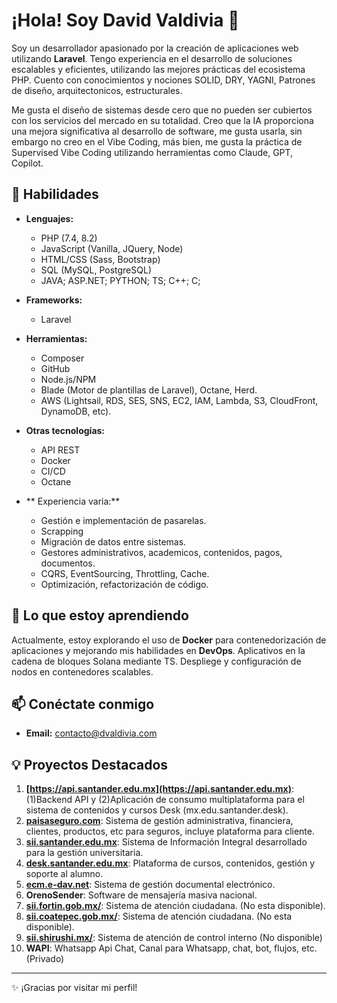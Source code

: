 # ¡Hola! Soy David Valdivia 👋

Soy un desarrollador apasionado por la creación de aplicaciones web utilizando **Laravel**. Tengo experiencia en el desarrollo de soluciones escalables y eficientes, utilizando las mejores prácticas del ecosistema PHP.
Cuento con conocimientos y nociones SOLID, DRY, YAGNI, Patrones de diseño, arquitectonicos, estructurales.

Me gusta el diseño de sistemas desde cero que no pueden ser cubiertos con los servicios del mercado en su totalidad. Creo que la IA proporciona una mejora significativa al desarrollo de software, me gusta usarla, sin embargo no creo en el Vibe Coding, más bien, me gusta la práctica de Supervised Vibe Coding utilizando herramientas como Claude, GPT, Copilot.

## 🚀 Habilidades

- **Lenguajes:**
  - PHP (7.4, 8.2)
  - JavaScript (Vanilla, JQuery, Node)
  - HTML/CSS (Sass, Bootstrap)
  - SQL (MySQL, PostgreSQL)
  - JAVA; ASP.NET; PYTHON; TS; C++; C;

- **Frameworks:**
  - Laravel

- **Herramientas:**
  - Composer
  - GitHub
  - Node.js/NPM
  - Blade (Motor de plantillas de Laravel), Octane, Herd.
  - AWS (Lightsail, RDS, SES, SNS, EC2, IAM, Lambda, S3, CloudFront, DynamoDB, etc).

- **Otras tecnologías:**
  - API REST
  - Docker
  - CI/CD
  - Octane
    
- ** Experiencia varia:**
  - Gestión e implementación de pasarelas.
  - Scrapping
  - Migración de datos entre sistemas.
  - Gestores administrativos, academicos, contenidos, pagos, documentos.
  - CQRS, EventSourcing, Throttling, Cache.
  - Optimización, refactorización de código.
    
## 🌱 Lo que estoy aprendiendo

Actualmente, estoy explorando el uso de **Docker** para contenedorización de aplicaciones y mejorando mis habilidades en **DevOps**. Aplicativos en la cadena de bloques Solana mediante TS. Despliege y configuración de nodos en contenedores scalables.

## 📫 Conéctate conmigo

- **Email:** contacto@dvaldivia.com

## 💡 Proyectos Destacados

1. **[https://api.santander.edu.mx](https://api.santander.edu.mx)**: (1)Backend API y (2)Aplicación de consumo multiplataforma para el sistema de contenidos y cursos Desk (mx.edu.santander.desk). 
2. **[paisaseguro.com](https://poliza360.paisaseguro.com)**: Sistema de gestión administrativa, financiera, clientes, productos, etc para seguros, incluye plataforma para cliente.
3. **[sii.santander.edu.mx](https://sii.santander.edu.mx)**: Sistema de Información Integral desarrollado para la gestión universitaria.
4. **[desk.santander.edu.mx](https://desk.santander.edu.mx)**: Plataforma de cursos, contenidos,  gestión y soporte al alumno.
5. **[ecm.e-dav.net](https://ecm.e-dav.net)**: Sistema de gestión documental electrónico.
6. **OrenoSender**: Software de mensajería masiva nacional.
7. **[sii.fortin.gob.mx/](https://www.fortin.gob.mx/)**: Sistema de atención ciudadana. (No esta disponible).
8. **[sii.coatepec.gob.mx/](https://www.coatepec.gob.mx/)**: Sistema de atención ciudadana. (No esta disponible).
9. **[sii.shirushi.mx/](https://www.shirushi.mx/)**: Sistema de atención de control interno (No disponible)
10. **WAPI**: Whatsapp Api Chat, Canal para Whatsapp, chat, bot, flujos, etc. (Privado)
---

✨ ¡Gracias por visitar mi perfil!
